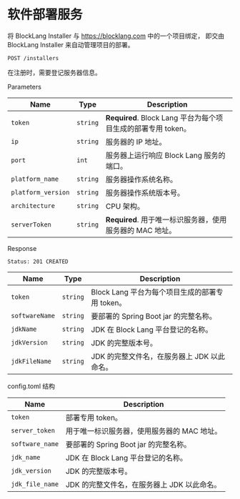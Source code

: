 # 软件部署服务

将 BlockLang Installer 与 https://blocklang.com 中的一个项目绑定，
即交由 BlockLang Installer 来自动管理项目的部署。

```
POST /installers
```

在注册时，需要登记服务器信息。

Parameters

| Name | Type | Description |
|------|------|-------------|
| `token` | `string` | **Required**. Block Lang 平台为每个项目生成的部署专用 token。 |
| `ip` | `string` | 服务器的 IP 地址。 |
| `port` | `int` | 服务器上运行响应 Block Lang 服务的端口。 |
| `platform_name` | `string` | 服务器操作系统名称。 |
| `platform_version` | `string` | 服务器操作系统版本号。 |
| `architecture` | `string` | CPU 架构。 |
| `serverToken` | `string` | **Required**. 用于唯一标识服务器，使用服务器的 MAC 地址。 |

Response

```
Status: 201 CREATED
```

| Name | Type | Description |
|------|------|-------------|
| `token` | `string` | Block Lang 平台为每个项目生成的部署专用 token。 |
| `softwareName` | `string` | 要部署的 Spring Boot jar 的完整名称。 |
| `jdkName` | `string` | JDK 在 Block Lang 平台登记的名称。 |
| `jdkVersion` | `string` | JDK 的完整版本号。 |
| `jdkFileName` | `string` | JDK 的完整文件名，在服务器上 JDK 以此命名。 |

config.toml 结构

| Name | Description |
|------|-------------|
| `token` | 部署专用 token。 |
| `server_token` | 用于唯一标识服务器，使用服务器的 MAC 地址。 |
| `software_name` | 要部署的 Spring Boot jar 的完整名称。 |
| `jdk_name` | JDK 在 Block Lang 平台登记的名称。 |
| `jdk_version` | JDK 的完整版本号。 |
| `jdk_file_name` | JDK 的完整文件名，在服务器上 JDK 以此命名。 |
